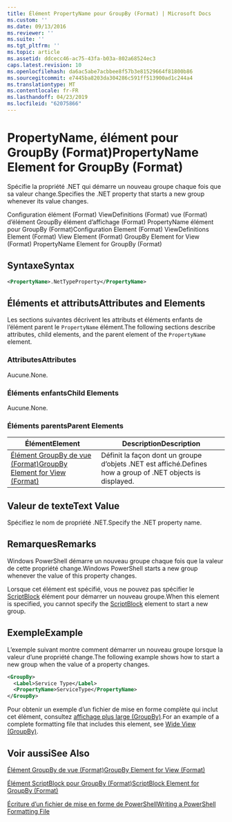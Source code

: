 ```yaml
---
title: Élément PropertyName pour GroupBy (Format) | Microsoft Docs
ms.custom: ''
ms.date: 09/13/2016
ms.reviewer: ''
ms.suite: ''
ms.tgt_pltfrm: ''
ms.topic: article
ms.assetid: ddcecc46-ac75-43fa-b03a-802a68524ec3
caps.latest.revision: 10
ms.openlocfilehash: da6ac5abe7acbbee8f57b3e81529664f81800b86
ms.sourcegitcommit: e7445ba8203da304286c591ff513900ad1c244a4
ms.translationtype: MT
ms.contentlocale: fr-FR
ms.lasthandoff: 04/23/2019
ms.locfileid: "62075866"
---
```

# <a name="propertyname-element-for-groupby-format"></a><span data-ttu-id="c2204-102">PropertyName, élément pour GroupBy (Format)</span><span class="sxs-lookup"><span data-stu-id="c2204-102">PropertyName Element for GroupBy (Format)</span></span>

<span data-ttu-id="c2204-103">Spécifie la propriété .NET qui démarre un nouveau groupe chaque fois que sa valeur change.</span><span class="sxs-lookup"><span data-stu-id="c2204-103">Specifies the .NET property that starts a new group whenever its value changes.</span></span>

<span data-ttu-id="c2204-104">Configuration élément (Format) ViewDefinitions (Format) vue (Format) d’élément GroupBy élément d’affichage (Format) PropertyName élément pour GroupBy (Format)</span><span class="sxs-lookup"><span data-stu-id="c2204-104">Configuration Element (Format) ViewDefinitions Element (Format) View Element (Format) GroupBy Element for View (Format) PropertyName Element for GroupBy (Format)</span></span>

## <a name="syntax"></a><span data-ttu-id="c2204-105">Syntaxe</span><span class="sxs-lookup"><span data-stu-id="c2204-105">Syntax</span></span>

```xml
<PropertyName>.NetTypeProperty</PropertyName>
```

## <a name="attributes-and-elements"></a><span data-ttu-id="c2204-106">Éléments et attributs</span><span class="sxs-lookup"><span data-stu-id="c2204-106">Attributes and Elements</span></span>

<span data-ttu-id="c2204-107">Les sections suivantes décrivent les attributs et éléments enfants de l’élément parent le `PropertyName` élément.</span><span class="sxs-lookup"><span data-stu-id="c2204-107">The following sections describe attributes, child elements, and the parent element of the `PropertyName` element.</span></span>

### <a name="attributes"></a><span data-ttu-id="c2204-108">Attributes</span><span class="sxs-lookup"><span data-stu-id="c2204-108">Attributes</span></span>

<span data-ttu-id="c2204-109">Aucune.</span><span class="sxs-lookup"><span data-stu-id="c2204-109">None.</span></span>

### <a name="child-elements"></a><span data-ttu-id="c2204-110">Éléments enfants</span><span class="sxs-lookup"><span data-stu-id="c2204-110">Child Elements</span></span>

<span data-ttu-id="c2204-111">Aucune.</span><span class="sxs-lookup"><span data-stu-id="c2204-111">None.</span></span>

### <a name="parent-elements"></a><span data-ttu-id="c2204-112">Éléments parents</span><span class="sxs-lookup"><span data-stu-id="c2204-112">Parent Elements</span></span>

|<span data-ttu-id="c2204-113">Élément</span><span class="sxs-lookup"><span data-stu-id="c2204-113">Element</span></span>|<span data-ttu-id="c2204-114">Description</span><span class="sxs-lookup"><span data-stu-id="c2204-114">Description</span></span>|
|-------------|-----------------|
|[<span data-ttu-id="c2204-115">Élément GroupBy de vue (Format)</span><span class="sxs-lookup"><span data-stu-id="c2204-115">GroupBy Element for View (Format)</span></span>](./groupby-element-for-view-format.md)|<span data-ttu-id="c2204-116">Définit la façon dont un groupe d’objets .NET est affiché.</span><span class="sxs-lookup"><span data-stu-id="c2204-116">Defines how a group of .NET objects is displayed.</span></span>|

## <a name="text-value"></a><span data-ttu-id="c2204-117">Valeur de texte</span><span class="sxs-lookup"><span data-stu-id="c2204-117">Text Value</span></span>

<span data-ttu-id="c2204-118">Spécifiez le nom de propriété .NET.</span><span class="sxs-lookup"><span data-stu-id="c2204-118">Specify the .NET property name.</span></span>

## <a name="remarks"></a><span data-ttu-id="c2204-119">Remarques</span><span class="sxs-lookup"><span data-stu-id="c2204-119">Remarks</span></span>

<span data-ttu-id="c2204-120">Windows PowerShell démarre un nouveau groupe chaque fois que la valeur de cette propriété change.</span><span class="sxs-lookup"><span data-stu-id="c2204-120">Windows PowerShell starts a new group whenever the value of this property changes.</span></span>

<span data-ttu-id="c2204-121">Lorsque cet élément est spécifié, vous ne pouvez pas spécifier le [ScriptBlock](./scriptblock-element-for-groupby-format.md) élément pour démarrer un nouveau groupe.</span><span class="sxs-lookup"><span data-stu-id="c2204-121">When this element is specified, you cannot specify the [ScriptBlock](./scriptblock-element-for-groupby-format.md) element to start a new group.</span></span>

## <a name="example"></a><span data-ttu-id="c2204-122">Exemple</span><span class="sxs-lookup"><span data-stu-id="c2204-122">Example</span></span>

<span data-ttu-id="c2204-123">L’exemple suivant montre comment démarrer un nouveau groupe lorsque la valeur d’une propriété change.</span><span class="sxs-lookup"><span data-stu-id="c2204-123">The following example shows how to start a new group when the value of a property changes.</span></span>

```xml
<GroupBy>
  <Label>Service Type</Label>
  <PropertyName>ServiceType</PropertyName>
</GroupBy>

```

<span data-ttu-id="c2204-124">Pour obtenir un exemple d’un fichier de mise en forme complète qui inclut cet élément, consultez [affichage plus large (GroupBy)](./wide-view-groupby.md).</span><span class="sxs-lookup"><span data-stu-id="c2204-124">For an example of a complete formatting file that includes this element, see [Wide View (GroupBy)](./wide-view-groupby.md).</span></span>

## <a name="see-also"></a><span data-ttu-id="c2204-125">Voir aussi</span><span class="sxs-lookup"><span data-stu-id="c2204-125">See Also</span></span>

[<span data-ttu-id="c2204-126">Élément GroupBy de vue (Format)</span><span class="sxs-lookup"><span data-stu-id="c2204-126">GroupBy Element for View (Format)</span></span>](./groupby-element-for-view-format.md)

[<span data-ttu-id="c2204-127">Élément ScriptBlock pour GroupBy (Format)</span><span class="sxs-lookup"><span data-stu-id="c2204-127">ScriptBlock Element for GroupBy (Format)</span></span>](./scriptblock-element-for-groupby-format.md)

[<span data-ttu-id="c2204-128">Écriture d’un fichier de mise en forme de PowerShell</span><span class="sxs-lookup"><span data-stu-id="c2204-128">Writing a PowerShell Formatting File</span></span>](./writing-a-powershell-formatting-file.md)

